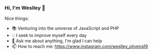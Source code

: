 ### Hi, I'm Weslley 👋

Nice things:

- :books: Venturing into the universe of JavaScript and PHP
- :bulb: I seek to improve myself every day
- 💬 Ask me about anything, I'm glad I can help
- 📫 How to reach me: https://www.instagram.com/weslley_oliveira19

